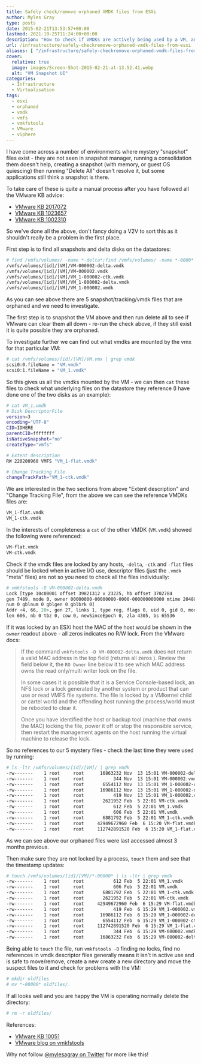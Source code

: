 ```yaml
---
title: Safely check/remove orphaned VMDK files from ESXi
author: Myles Gray
type: posts
date: 2015-02-21T13:53:57+00:00
lastmod: 2021-10-25T11:24:00+00:00
description: "How to check if VMDKs are actively being used by a VM, and how to safely remove them."
url: /infrastructure/safely-checkremove-orphaned-vmdk-files-from-esxi
aliases: [ "/infrastructure/safely-checkremove-orphaned-vmdk-files-from-esxi/amp" ]
cover:
  relative: true
  image: images/Screen-Shot-2015-02-21-at-13.52.41.webp
  alt: "VM Snapshot UI"
categories:
  - Infrastructure
  - Virtualisation
tags:
  - esxi
  - orphaned
  - vmdk
  - vmfs
  - vmkfstools
  - VMware
  - vSphere
---
```


I have come across a number of environments where mystery "snapshot" files exist - they are not seen in snapshot manager, running a consolidation them doesn't help, creating a snapshot (with memory, or guest OS quiescing) then running "Delete All" doesn't resolve it, but some applications still think a snapshot is there.

To take care of these is quite a manual process after you have followed all the VMware KB advice:

* [VMware KB 2017072][1]
* [VMware KB 1023657][2]
* [VMware KB 1002310][3]

So we've done all the above, don't fancy doing a V2V to sort this as it shouldn't really be a problem in the first place.

First step is to find all snapshots and delta disks on the datastores:

```sh
# find /vmfs/volumes/ -name *-delta*;find /vmfs/volumes/ -name *-0000*
/vmfs/volumes/[id]/[VM]/VM-000002-delta.vmdk
/vmfs/volumes/[id]/[VM]/VM-000002.vmdk
/vmfs/volumes/[id]/[VM]/VM_1-000002-ctk.vmdk
/vmfs/volumes/[id]/[VM]/VM_1-000002-delta.vmdk
/vmfs/volumes/[id]/[VM]/VM_1-000002.vmdk
```

As you can see above there are 5 snapshot/tracking/vmdk files that are orphaned and we need to investigate.

The first step is to snapshot the VM above and then run delete all to see if VMware can clear them all down - re-run the check above, if they still exist it is quite possible they are orphaned.

To investigate further we can find out what vmdks are mounted by the vmx for that particular VM:

```sh
# cat /vmfs/volumes/[id]/[VM]/VM.vmx | grep vmdk
scsi0:0.fileName = "VM.vmdk"
scsi0:1.fileName = "VM_1.vmdk"
```

So this gives us all the vmdks mounted by the VM - we can then `cat` these files to check what underlying files on the datastore they reference (I have done one of the two disks as an example):

```sh
# cat VM_1.vmdk
# Disk DescriptorFile
version=3
encoding="UTF-8"
CID=IDHERE
parentCID=ffffffff
isNativeSnapshot="no"
createType="vmfs"

# Extent description
RW 220200960 VMFS "VM_1-flat.vmdk"

# Change Tracking File
changeTrackPath="VM_1-ctk.vmdk"
```

We are interested in the two sections from above "Extent description" and "Change Tracking File", from the above we can see the reference VMDKs files are:

```sh
VM_1-flat.vmdk
VM_1-ctk.vmdk
```

In the interests of completeness a `cat` of the other VMDK (`VM.vmdk`) showed the following were referenced:

```sh
VM-flat.vmdk
VM-ctk.vmdk
```

Check if the vmdk files are locked by any hosts, `-delta`, `-ctk` and `-flat` files should be locked when in active I/O use, descriptor files (just the `.vmdk` "meta" files) are not so you need to check all the files individually:

```sh
# vmkfstools -D VM-000002-delta.vmdk
Lock [type 10c00001 offset 39821312 v 23225, hb offset 3702784
gen 7489, mode 0, owner 00000000-00000000-0000-000000000000 mtime 2048078
num 0 gblnum 0 gblgen 0 gblbrk 0]
Addr <4, 66, 20>, gen 27, links 1, type reg, flags 0, uid 0, gid 0, mode 600
len 606, nb 0 tbz 0, cow 0, newSinceEpoch 0, zla 4305, bs 65536
```

If it was locked by an ESXi host the MAC of the host would be shown in the `owner` readout above - all zeros indicates no R/W lock. From the VMware docs:

> If the command `vmkfstools -D VM-000002-delta.vmdk` does not return a valid MAC address in the top field (returns all zeros ). Review the field below it, the `RO Owner` line below it to see which MAC address owns the read only/multi writer lock on the file.
>
> In some cases it is possible that it is a Service Console-based lock, an NFS lock or a lock generated by another system or product that can use or read VMFS file systems. The file is locked by a VMkernel child or cartel world and the offending host running the process/world must be rebooted to clear it.
>
> Once you have identified the host or backup tool (machine that owns the MAC) locking the file, power it off or stop the responsible service, then restart the management agents on the host running the virtual machine to release the lock.

So no references to our 5 mystery files - check the last time they were used by running:

```sh
# ls -ltr /vmfs/volumes/[id]/[VM]/ | grep vmdk
-rw-------    1 root     root      16863232 Nov  13 15:01 VM-000002-delta.vmdk
-rw-------    1 root     root           344 Nov  13 15:01 VM-000002.vmdk
-rw-------    1 root     root       6554112 Nov  13 15:01 VM_1-000002-ctk.vmdk
-rw-------    1 root     root      16986112 Nov  13 15:01 VM_1-000002-delta.vmdk
-rw-------    1 root     root           419 Nov  13 15:01 VM_1-000002.vmdk
-rw-------    1 root     root       2621952 Feb  5 22:01 VM-ctk.vmdk
-rw-------    1 root     root           612 Feb  5 22:01 VM_1.vmdk
-rw-------    1 root     root           606 Feb  5 22:01 VM.vmdk
-rw-------    1 root     root       6881792 Feb  5 22:01 VM_1-ctk.vmdk
-rw-------    1 root     root     42949672960 Feb  6 15:20 VM-flat.vmdk
-rw-------    1 root     root     112742891520 Feb  6 15:20 VM_1-flat.vmdk
```

As we can see above our orphaned files were last accessed almost 3 months previous.

Then make sure they are not locked by a process, `touch` them and see that the timestamp updates:

```sh
# touch /vmfs/volumes/[id]/[VM]/*-00000* | ls -ltr | grep vmdk
-rw-------    1 root     root           612 Feb  5 22:01 VM_1.vmdk
-rw-------    1 root     root           606 Feb  5 22:01 VM.vmdk
-rw-------    1 root     root       6881792 Feb  5 22:01 VM_1-ctk.vmdk
-rw-------    1 root     root       2621952 Feb  5 22:01 VM-ctk.vmdk
-rw-------    1 root     root     42949672960 Feb  6 15:29 VM-flat.vmdk
-rw-------    1 root     root           419 Feb  6 15:29 VM_1-000002.vmdk
-rw-------    1 root     root      16986112 Feb  6 15:29 VM_1-000002-delta.vmdk
-rw-------    1 root     root       6554112 Feb  6 15:29 VM_1-000002-ctk.vmdk
-rw-------    1 root     root     112742891520 Feb  6 15:29 VM_1-flat.vmdk
-rw-------    1 root     root           344 Feb  6 15:29 VM-000002.vmdk
-rw-------    1 root     root      16863232 Feb  6 15:29 VM-000002-delta.vmdk
```

Being able to `touch` the file, run `vmkfstools -D` finding no locks, find no references in vmdk descriptor files generally means it isn't in active use and is safe to move/remove, create a new create a new directory and move the suspect files to it and check for problems with the VM:

```sh
# mkdir oldfiles
# mv *-00000* oldfiles/.
```

If all looks well and you are happy the VM is operating normally delete the directory:

```sh
# rm -r oldfiles/
```

References:

* [VMware KB 10051][4]
* [VMware blog on vmkfstools][5]

Why not follow [@mylesagray on Twitter][6] for more like this!

 [1]: http://kb.vmware.com/selfservice/microsites/search.do?language=en_US&cmd=displayKC&externalId=2017072
 [2]: http://kb.vmware.com/selfservice/microsites/search.do?language=en_US&cmd=displayKC&externalId=1023657
 [3]: http://kb.vmware.com/selfservice/search.do?cmd=displayKC&docType=kc&docTypeID=DT_KB_1_1&externalId=1002310
 [4]: http://kb.vmware.com/selfservice/microsites/search.do?language=en_US&cmd=displayKC&externalId=10051
 [5]: http://blogs.vmware.com/vsphere/2012/08/some-useful-vmkfstools-hidden-options.html
 [6]: https://twitter.com/mylesagray